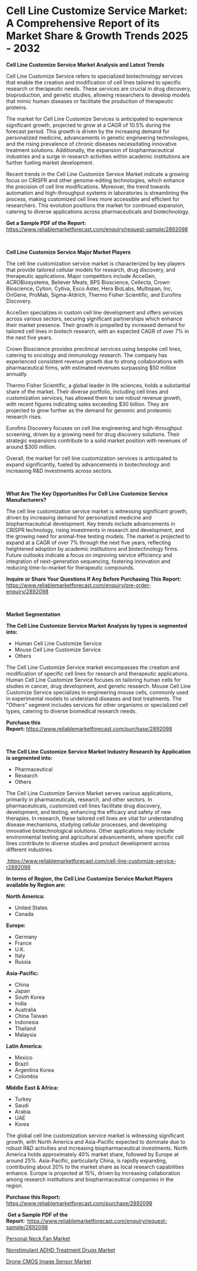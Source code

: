 <p><h1>Cell Line Customize Service Market: A Comprehensive Report of its Market Share & Growth Trends 2025 - 2032</h1></p><p><strong>Cell Line Customize Service Market Analysis and Latest Trends</strong></p>
<p><p>Cell Line Customize Service refers to specialized biotechnology services that enable the creation and modification of cell lines tailored to specific research or therapeutic needs. These services are crucial in drug discovery, bioproduction, and genetic studies, allowing researchers to develop models that mimic human diseases or facilitate the production of therapeutic proteins.</p><p>The market for Cell Line Customize Services is anticipated to experience significant growth, projected to grow at a CAGR of 10.5% during the forecast period. This growth is driven by the increasing demand for personalized medicine, advancements in genetic engineering technologies, and the rising prevalence of chronic diseases necessitating innovative treatment solutions. Additionally, the expansion of biopharmaceutical industries and a surge in research activities within academic institutions are further fueling market development. </p><p>Recent trends in the Cell Line Customize Service Market indicate a growing focus on CRISPR and other genome-editing technologies, which enhance the precision of cell line modifications. Moreover, the trend towards automation and high-throughput systems in laboratories is streamlining the process, making customized cell lines more accessible and efficient for researchers. This evolution positions the market for continued expansion, catering to diverse applications across pharmaceuticals and biotechnology.</p></p>
<p><strong>Get a Sample PDF of the Report:&nbsp;</strong> <a href="https://www.reliablemarketforecast.com/enquiry/request-sample/2892098?utm_campaign=1840&utm_medium=2&utm_source=Github&utm_content=ia&utm_term=15032025&utm_id=cell-line-customize-service">https://www.reliablemarketforecast.com/enquiry/request-sample/2892098</a></p>
<p>&nbsp;</p>
<p><strong>Cell Line Customize Service Major Market Players</strong></p>
<p><p>The cell line customization service market is characterized by key players that provide tailored cellular models for research, drug discovery, and therapeutic applications. Major competitors include AcceGen, ACROBiosystems, Believer Meats, BPS Bioscience, Cellecta, Crown Bioscience, Cytion, Cytiva, Esco Aster, Hera BioLabs, Multispan, Inc, OriGene, ProMab, Sigma-Aldrich, Thermo Fisher Scientific, and Eurofins Discovery.</p><p>AcceGen specializes in custom cell line development and offers services across various sectors, securing significant partnerships which enhance their market presence. Their growth is propelled by increased demand for tailored cell lines in biotech research, with an expected CAGR of over 7% in the next five years.</p><p>Crown Bioscience provides preclinical services using bespoke cell lines, catering to oncology and immunology research. The company has experienced consistent revenue growth due to strong collaborations with pharmaceutical firms, with estimated revenues surpassing $50 million annually.</p><p>Thermo Fisher Scientific, a global leader in life sciences, holds a substantial share of the market. Their diverse portfolio, including cell lines and customization services, has allowed them to see robust revenue growth, with recent figures indicating sales exceeding $30 billion. They are projected to grow further as the demand for genomic and proteomic research rises.</p><p>Eurofins Discovery focuses on cell line engineering and high-throughput screening, driven by a growing need for drug discovery solutions. Their strategic expansions contribute to a solid market position with revenues of around $300 million.</p><p>Overall, the market for cell line customization services is anticipated to expand significantly, fueled by advancements in biotechnology and increasing R&D investments across sectors.</p></p>
<p>&nbsp;</p>
<p><strong>What Are The Key Opportunities For Cell Line Customize Service Manufacturers?</strong></p>
<p><p>The cell line customization service market is witnessing significant growth, driven by increasing demand for personalized medicine and biopharmaceutical development. Key trends include advancements in CRISPR technology, rising investments in research and development, and the growing need for animal-free testing models. The market is projected to expand at a CAGR of over 7% through the next five years, reflecting heightened adoption by academic institutions and biotechnology firms. Future outlooks indicate a focus on improving service efficiency and integration of next-generation sequencing, fostering innovation and reducing time-to-market for therapeutic compounds.</p></p>
<p><strong>Inquire or Share Your Questions If Any Before Purchasing This Report:</strong> <a href="https://www.reliablemarketforecast.com/enquiry/pre-order-enquiry/2892098?utm_campaign=1840&utm_medium=2&utm_source=Github&utm_content=ia&utm_term=15032025&utm_id=cell-line-customize-service">https://www.reliablemarketforecast.com/enquiry/pre-order-enquiry/2892098</a></p>
<p>&nbsp;</p>
<p><strong>Market Segmentation</strong></p>
<p><strong>The Cell Line Customize Service Market Analysis by types is segmented into:</strong></p>
<p><ul><li>Human Cell Line Customize Service</li><li>Mouse Cell Line Customize Service</li><li>Others</li></ul></p>
<p><p>The Cell Line Customize Service market encompasses the creation and modification of specific cell lines for research and therapeutic applications. Human Cell Line Customize Service focuses on tailoring human cells for studies in cancer, drug development, and genetic research. Mouse Cell Line Customize Service specializes in engineering mouse cells, commonly used in experimental models to understand diseases and test treatments. The "Others" segment includes services for other organisms or specialized cell types, catering to diverse biomedical research needs.</p></p>
<p><strong>Purchase this Report:&nbsp;</strong><a href="https://www.reliablemarketforecast.com/purchase/2892098?utm_campaign=1840&utm_medium=2&utm_source=Github&utm_content=ia&utm_term=15032025&utm_id=cell-line-customize-service">https://www.reliablemarketforecast.com/purchase/2892098</a></p>
<p>&nbsp;</p>
<p><strong>The Cell Line Customize Service Market Industry Research by Application is segmented into:</strong></p>
<p><ul><li>Pharmaceutical</li><li>Research</li><li>Others</li></ul></p>
<p><p>The Cell Line Customize Service Market serves various applications, primarily in pharmaceuticals, research, and other sectors. In pharmaceuticals, customized cell lines facilitate drug discovery, development, and testing, enhancing the efficacy and safety of new therapies. In research, these tailored cell lines are vital for understanding disease mechanisms, studying cellular processes, and developing innovative biotechnological solutions. Other applications may include environmental testing and agricultural advancements, where specific cell lines contribute to diverse studies and product development across different industries.</p></p>
<p><a href="https://www.reliablemarketforecast.com/cell-line-customize-service-r2892098?utm_campaign=1840&utm_medium=2&utm_source=Github&utm_content=ia&utm_term=15032025&utm_id=cell-line-customize-service">&nbsp;https://www.reliablemarketforecast.com/cell-line-customize-service-r2892098</a></p>
<p><strong>In terms of Region, the Cell Line Customize Service Market Players available by Region are:</strong></p>
<p>
    <p> <strong> North America: </strong>
        <ul>
            <li>United States</li>
            <li>Canada</li>
        </ul>
        </p> 
    <p> <strong> Europe: </strong>
        <ul>
            <li>Germany</li>
            <li>France</li>
            <li>U.K.</li>
            <li>Italy</li>
            <li>Russia</li>
        </ul>
        </p> 
    <p> <strong> Asia-Pacific: </strong>
        <ul>
            <li>China</li>
            <li>Japan</li>
            <li>South Korea</li>
            <li>India</li>
            <li>Australia</li>
            <li>China Taiwan</li>
            <li>Indonesia</li>
            <li>Thailand</li>
            <li>Malaysia</li>
        </ul>
        </p> 
    <p> <strong> Latin America: </strong>
        <ul>
            <li>Mexico</li>
            <li>Brazil</li>
            <li>Argentina Korea</li>
            <li>Colombia</li>
        </ul>
        </p> 
    <p> <strong> Middle East & Africa: </strong>
        <ul>
            <li>Turkey</li>
            <li>Saudi</li>
            <li>Arabia</li>
            <li>UAE</li>
            <li>Korea</li>
        </ul>
    </p>
    </p>
<p><p>The global cell line customization service market is witnessing significant growth, with North America and Asia-Pacific expected to dominate due to robust R&D activities and increasing biopharmaceutical investments. North America holds approximately 40% market share, followed by Europe at around 25%. Asia-Pacific, particularly China, is rapidly expanding, contributing about 20% to the market share as local research capabilities enhance. Europe is projected at 15%, driven by increasing collaboration among research institutions and biopharmaceutical companies in the region.</p></p>
<p><strong>Purchase this Report: </strong><a href="https://www.reliablemarketforecast.com/purchase/2892098?utm_campaign=1840&utm_medium=2&utm_source=Github&utm_content=ia&utm_term=15032025&utm_id=cell-line-customize-service">https://www.reliablemarketforecast.com/purchase/2892098</a></p>
<p>&nbsp;<strong>Get a Sample PDF of the Report:&nbsp;&nbsp;</strong><a href="https://www.reliablemarketforecast.com/enquiry/request-sample/2892098?utm_campaign=1840&utm_medium=2&utm_source=Github&utm_content=ia&utm_term=15032025&utm_id=cell-line-customize-service">https://www.reliablemarketforecast.com/enquiry/request-sample/2892098</a></p>
<p><strong></strong></p>
<p><p><a href="https://github.com/yaldotiedegq/Market-Research-Report-List-1/blob/main/personal-neck-fan-market.md?utm_campaign=1840&utm_medium=2&utm_source=Github&utm_content=ia&utm_term=15032025&utm_id=cell-line-customize-service">Personal Neck Fan Market</a></p><p><a href="https://github.com/arionmp/Market-Research-Report-List-5/blob/main/nonstimulant-adhd-treatment-drugs-market.md?utm_campaign=1840&utm_medium=2&utm_source=Github&utm_content=ia&utm_term=15032025&utm_id=cell-line-customize-service">Nonstimulant ADHD Treatment Drugs Market</a></p><p><a href="https://github.com/shiahbuyerin/Market-Research-Report-List-1/blob/main/drone-cmos-image-sensor-market.md?utm_campaign=1840&utm_medium=2&utm_source=Github&utm_content=ia&utm_term=15032025&utm_id=cell-line-customize-service">Drone CMOS Image Sensor Market</a></p></p>